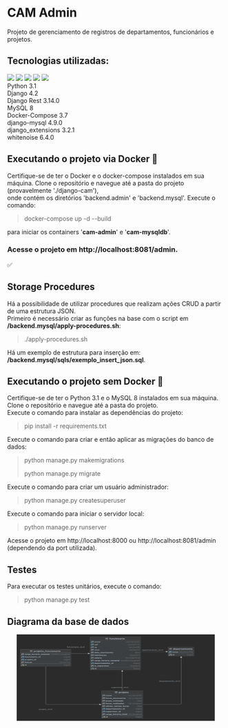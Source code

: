 # CAM Admin
Projeto de gerenciamento de registros de departamentos, funcionários e projetos.

## Tecnologias utilizadas:
<img src="https://img.shields.io/badge/Python-FFD43B?style=for-the-badge&logo=python&logoColor=blue"/>
<img src="https://img.shields.io/badge/Django-092E20?style=for-the-badge&logo=django&logoColor=green"/>
<img src="https://img.shields.io/badge/MySQL-005C84?style=for-the-badge&logo=mysql&logoColor=white"/>
<img src="https://img.shields.io/badge/Docker-2CA5E0?style=for-the-badge&logo=docker&logoColor=white"/>
<img src="https://img.shields.io/badge/django%20rest-ff1709?style=for-the-badge&logo=django&logoColor=white"/> </br>
Python 3.1 </br>
Django 4.2 </br>
Django Rest 3.14.0 </br>
MySQL 8 </br>
Docker-Compose 3.7 </br>
django-mysql 4.9.0 </br>
django_extensions 3.2.1 </br>
whitenoise 6.4.0 </br>

## Executando o projeto via Docker 🐋
Certifique-se de ter o Docker e o docker-compose instalados em sua máquina.
Clone o repositório e navegue até a pasta do projeto (provavelmente './django-cam'), </br> onde contém os diretórios 'backend.admin' e 'backend.mysql'.
Execute o comando:
> docker-compose up -d --build
>
para iniciar os containers '<strong>cam-admin</strong>' e '<strong>cam-mysqldb</strong>'.
### Acesse o projeto em http://localhost:8081/admin.
✅

## Storage Procedures
Há a possibilidade de utilizar procedures que realizam ações CRUD a partir de uma estrutura JSON. </br>
Primeiro é necessário criar as funções na base com o script em <strong>/backend.mysql/apply-procedures.sh</strong>:
> ./apply-procedures.sh
>
Há um exemplo de estrutura para inserção em: <strong>/backend.mysql/sqls/exemplo_insert_json.sql</strong>.

## Executando o projeto sem Docker 🔌
Certifique-se de ter o Python 3.1 e o MySQL 8 instalados em sua máquina. </br>
Clone o repositório e navegue até a pasta do projeto. </br>
Execute o comando para instalar as dependências do projeto:
> pip install -r requirements.txt
>
Execute o comando para criar e então aplicar as migrações do banco de dados:
> python manage.py makemigrations
>
> python manage.py migrate
>
Execute o comando para criar um usuário administrador:
> python manage.py createsuperuser
>
Execute o comando para iniciar o servidor local:
> python manage.py runserver
>
Acesse o projeto em http://localhost:8000 ou http://localhost:8081/admin (dependendo da port utilizada).

## Testes
Para executar os testes unitários, execute o comando:
> python manage.py test
>

## Diagrama da base de dados
<p align="center">
    <img width="460" height="200" src="backend.admin/resources/database_diag.png" alt="Diagrama da base de dados">
</p>
